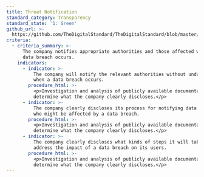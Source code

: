 ```yaml
---
title: Threat Notification
standard_category: Transparency
standard_state: '1: Green'
github_url: >-
  https://github.com/TheDigitalStandard/TheDigitalStandard/blob/master/Governance%20%26%20Compliance%20(Are%20they%20good%3F)%2FTransparency%2FThreat%20Notification.yaml
criteria:
  - criteria_summary: >-
      The company notifies appropriate authorities and those affected when a
      data breach occurs.
    indicators:
      - indicator: >-
          The company will notify the relevant authorities without undue delay
          when a data breach occurs.
        procedure_html: >-
          <p>Investigation and analysis of publicly available documentation to
          determine what the company clearly discloses.</p>
      - indicator: >-
          The company clearly discloses its process for notifying data subjects
          who might be affected by a data breach.
        procedure_html: >-
          <p>Investigation and analysis of publicly available documentation to
          determine what the company clearly discloses.</p>
      - indicator: >-
          The company clearly discloses what kinds of steps it will take to
          address the impact of a data breach on its users.
        procedure_html: >-
          <p>Investigation and analysis of publicly available documentation to
          determine what the company clearly discloses.</p>
---
```


